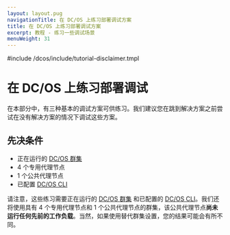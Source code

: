 ```yaml
---
layout: layout.pug
navigationTitle: 在 DC/OS 上练习部署调试方案
title: 在 DC/OS 上练习部署调试方案
excerpt: 教程 - 练习一些调试场景
menuWeight: 31
---
```

#include /dcos/include/tutorial-disclaimer.tmpl

<a name=hands-on></a>

# 在 DC/OS 上练习部署调试

在本部分中，有三种基本的调试方案可供练习。我们建议您在跳到解决方案之前尝试在没有解决方案的情况下调试这些方案。

## 先决条件

- 正在运行的 [DC/OS 群集](/1.12/installing/)
 - 4 个专用代理节点
 - 1 个公共代理节点
- 已配置 [DC/OS CLI](https://docs.mesosphere.com/1.12/cli/install/)

请注意，这些练习需要正在运行的 [DC/OS 群集](/1.12/installing/) 和已配置的 [DC/OS CLI](https://docs.mesosphere.com/1.12/cli/install/)。我们还将使用具有 4 个专用代理节点和 1 个公共代理节点的群集，该公共代理节点**尚未运行任何先前的工作负载**。当然，如果使用替代群集设置，您的结果可能会有所不同。


